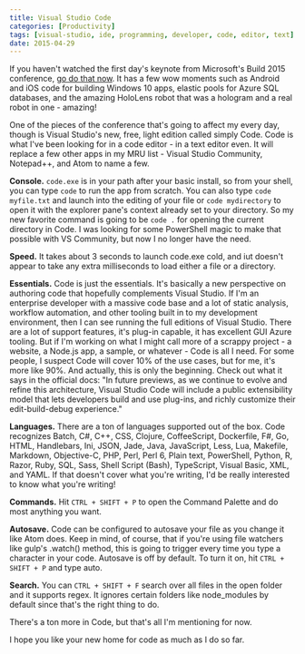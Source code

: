 ```yaml
---
title: Visual Studio Code
categories: [Productivity]
tags: [visual-studio, ide, programming, developer, code, editor, text]
date: 2015-04-29
---
```


If you haven't watched the first day's keynote from Microsoft's Build 2015 conference, [go do that now](http://buildwindows.com/). It has a few wow moments such as Android and iOS code for building Windows 10 apps, elastic pools for Azure SQL databases, and the amazing HoloLens robot that was a hologram and a real robot in one - amazing!

One of the pieces of the conference that's going to affect my every day, though is Visual Studio's new, free, light edition called simply Code. Code is what I've been looking for in a code editor - in a text editor even. It will replace a few other apps in my MRU list - Visual Studio Community, Notepad++, and Atom to name a few.

**Console.** `code.exe` is in your path after your basic install, so from your shell, you can type `code` to run the app from scratch. You can also type `code myfile.txt` and launch into the editing of your file or `code mydirectory` to open it with the explorer pane's context already set to your directory. So my new favorite command is going to be `code .` for opening the current directory in Code. I was looking for some PowerShell magic to make that possible with VS Community, but now I no longer have the need.

**Speed.** It takes about 3 seconds to launch code.exe cold, and iut doesn't appear to take any extra milliseconds to load either a file or a directory.

**Essentials.** Code is just the essentials. It's basically a new perspective on authoring code that hopefully complements Visual Studio. If I'm an enterprise developer with a massive code base and a lot of static analysis, workflow automation, and other tooling built in to my development environment, then I can see running the full editions of Visual Studio. There are a lot of support features, it's plug-in capable, it has excellent GUI Azure tooling. But if I'm working on what I might call more of a scrappy project - a website, a Node.js app, a sample, or whatever - Code is all I need. For some people, I suspect Code will cover 10% of the use cases, but for me, it's more like 90%. And actually, this is only the beginning. Check out what it says in the official docs: "In future previews, as we continue to evolve and refine this architecture, Visual Studio Code will include a public extensibility model that lets developers build and use plug-ins, and richly customize their edit-build-debug experience."

**Languages.** There are a ton of languages supported out of the box. Code recognizes Batch, C#, C++, CSS, Clojure, CoffeeScript, Dockerfile, F#, Go, HTML, Handlebars, Ini, JSON, Jade, Java, JavaScript, Less, Lua, Makefile, Markdown, Objective-C, PHP, Perl, Perl 6, Plain text, PowerShell, Python, R, Razor, Ruby, SQL, Sass, Shell Script (Bash), TypeScript, Visual Basic, XML, and YAML. If that doesn't cover what you're writing, I'd be really interested to know what you're writing!

**Commands.** Hit `CTRL + SHIFT + P` to open the Command Palette and do most anything you want.

**Autosave.** Code can be configured to autosave your file as you change it like Atom does. Keep in mind, of course, that if you're using file watchers like gulp's .watch() method, this is going to trigger every time you type a character in your code. Autosave is off by default. To turn it on, hit `CTRL + SHIFT + P` and type auto.

**Search.** You can `CTRL + SHIFT + F` search over all files in the open folder and it supports regex. It ignores certain folders like node_modules by default since that's the right thing to do.

There's a ton more in Code, but that's all I'm mentioning for now.

I hope you like your new home for code as much as I do so far.

 